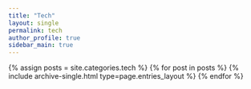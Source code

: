 ```yaml
---
title: "Tech"
layout: single
permalink: tech
author_profile: true
sidebar_main: true
---
```


{% assign posts = site.categories.tech %}
{% for post in posts %} {% include archive-single.html type=page.entries_layout %} {% endfor %}
